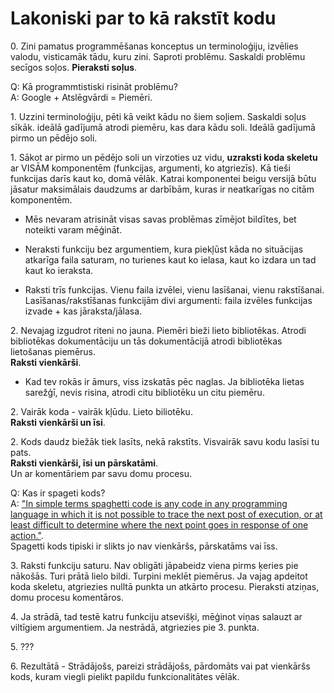 # Lakoniski par to kā rakstīt kodu  


0\. Zini pamatus programmēšanas konceptus un terminoloģiju, izvēlies valodu, visticamāk tādu, kuru zini. Saproti problēmu. Saskaldi problēmu secīgos soļos. **Pieraksti soļus**.

Q: Kā programmtistiski risināt problēmu?  
A: Google + Atslēgvārdi = Piemēri. 

1\. Uzzini terminoloģiju, pēti kā veikt kādu no šiem soļiem. Saskaldi soļus sīkāk. ideālā gadījumā atrodi piemēru, kas dara kādu soli. Ideālā gadījumā pirmo un pēdējo soli.

1\. Sākot ar pirmo un pēdējo soli un virzoties uz vidu, **uzraksti koda skeletu** ar VISĀM komponentēm (funkcijas, argumenti, ko atgriezīs). Kā tieši funkcijas darīs kaut ko, domā vēlāk. Katrai komponentei beigu versijā būtu jāsatur maksimālais daudzums ar darbībām, kuras ir neatkarīgas no citām komponentēm.  

* Mēs nevaram atrisināt visas savas problēmas zīmējot bildītes, bet noteikti varam mēģināt. 


* Neraksti funkciju bez argumentiem, kura piekļūst kāda no situācijas atkarīga faila saturam, no turienes kaut ko ielasa, kaut ko izdara un tad kaut ko ieraksta.


* Raksti trīs funkcijas. Vienu faila izvēlei, vienu lasīšanai, vienu rakstīšanai. Lasīšanas/rakstīšanas funkcijām divi argumenti: faila izvēles funkcijas izvade + kas jāraksta/jālasa.


2\. Nevajag izgudrot riteni no jauna. Piemēri bieži lieto bibliotēkas. Atrodi bibliotēkas dokumentāciju un tās dokumentācijā atrodi bibliotēkas lietošanas piemērus.  
**Raksti vienkārši**.  
* Kad tev rokās ir āmurs, viss izskatās pēc naglas. Ja bibliotēka lietas sarežģī, nevis risina, atrodi citu bibliotēku un citu piemēru.    

2\. Vairāk koda - vairāk kļūdu. Lieto biliotēku.  
**Raksti vienkārši un īsi**.  

2\. Kods daudz biežāk tiek lasīts, nekā rakstīts. Visvairāk savu kodu lasīsi tu pats.  
**Raksti vienkārši, īsi un pārskatāmi**.  
Un ar komentāriem par savu domu procesu.


Q: Kas ir spageti kods?  
A: ["In simple terms spaghetti code is any code in any programming language in which it is not possible to trace the next post of execution, or at least difficult to determine where the next point goes in response of one action."](https://stackoverflow.com/questions/195520/what-is-spaghetti-code).  
Spagetti kods tipiski ir slikts jo nav vienkāršs, pārskatāms vai īss. 

3\. Raksti funkciju saturu. Nav obligāti jāpabeidz viena pirms ķeries pie nākošās. Turi prātā lielo bildi. Turpini meklēt piemērus. Ja vajag apdeitot koda skeletu, atgriezies nulltā punkta un atkārto procesu. Pieraksti atziņas, domu procesu komentāros.

4\. Ja strādā, tad testē katru funkciju atsevišķi, mēģinot viņas salauzt ar viltīgiem argumentiem. Ja nestrādā, atgriezies pie 3. punkta.  

5\. ???  

6\. Rezultātā - Strādājošs, pareizi strādājošs, pārdomāts vai pat vienkāršs kods, kuram viegli pielikt papildu funkcionalitātes vēlāk. 